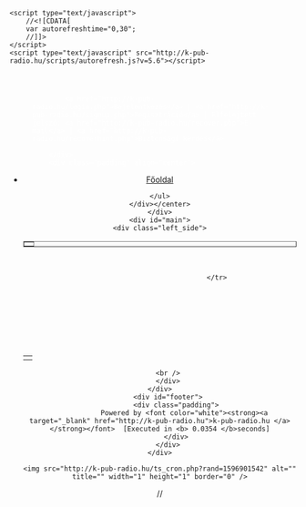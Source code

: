 <html xmlns="https://www.w3.org/TR/html/xml:lang="en" lang="hun">
<head>
<script type/public_html/wp-content/plugins/"></script>
<script type/public_html/wp-content/themes/"></script>
<script type="text/javascript" src="http://k-pub-radio.hu/scripts/overlib.js"></script>
<meta http-equiv="Content-Type" content="text/html; charset=iso-8859-2" />
<meta http-equiv="Page-Enter" content="blendTrans(Duration=0.3)" />
<meta name="generator" content="k-pub-radio.hu :: Üdvözlünk újra k-pub-radio.hu" />
<meta name="revisit-after" content="3 days" />
<meta name="robots" content="index, follow" />
<meta name="description" content="Template Shares - Share Made Simple - Best Torrent Source Ever!" />
<meta name="keywords" content="xam, tsse, ts se, templateshares, template shares, share, shares, torrent, php, mysql, javascript, powerpoint, torrent source, source code, php source, xam code, xam free, free edition, php torrent source, php xam torrent source, xam coder" />
<title>k-pub-radio.hu :: Üdvözlünk ujra k-pub-radio.hu</title>
<link rel="stylesheet" href="http://k-pub-radio.hu/include/templates/revolution_black/style/style.css" type="text/css" media="screen" />
<link rel="alternate" type="application/rss+xml" title="RSS 2.0" href="http://k-pub-radio.hu/rss.php" />
<link rel="alternate" type="text/xml" title="RSS .92" href="http://k-pub-radio.hu/rss.php" />
<link rel="shortcut icon" href="http://k-pub-radio.hu/favicon.ico" type="image/x-icon" />
<script type="text/javascript" src="scripts/glossy.js"></script> 
<script src="https://ajax.googleapis.com/ajax/libs/jquery/3.3.1/jquery.min.js"></script>
<script type="text/javascript">

	
	//<![CDATA[
	var baseurl="http://k-pub-radio.hu";
	var dimagedir="http://k-pub-radio.hu/pic/";
	var charset="iso-8859-2";
	var userid="0";
	//]]>
</script>

<script type="text/javascript">	
	//<![CDATA[
	var l_forums="Fórum";
	var l_newposts="Új hozzászólások";
	var l_newdaily="Mai hozzászólások";
	var l_search="Keresés a fórumban";
	var l_browse="Letöltések";
	var l_browseketto="Letöltések V2";	
	var l_searchcloud="Keresőfelhő"; // Added in v5.0
	var l_torrentstats="Torrent Statisztika"; // Added in v4.3
	var l_subtitle="Feliratok"; // Added in v3.8
	var l_bookmarks="Könyvjelzőim";
	var l_reseeds="Seed kéréseim";
	var l_weektorrents="Halott Torrentek";
	var l_viewreq="Kérések";
	var l_uploadtorrent="Feltöltés";
	var l_uploadrules="Feltöltési szabályzat";
	var l_ucphome="Beállításaim";
	var l_ucpsecurity="Biztonsági beállítások";
	var l_ucppm="Üzenetek";
	var l_ucpyourtorrents="Torrentjeim";
	var l_top10="Top 10";
	var l_top10users="Felhasználók";
	var l_top10torrents="Torrentek";
	var l_top10countries="Országok";
	var l_top10peers="Peerek";
	var l_helpfaq="FAQ";
	var l_helprules="Szabályzat";
	var l_helpusefulllinks="Linkek";
	var l_extraprofile="Profilom";
	var l_extramembers="Felhasználók";
	var l_extrafriends="Barátaim";
	var l_extrarssfeed="RSS";
	var l_extrainvite="Meghívás";
	var l_extrabonus="Bónusz Pontok";
	var l_extradonate="Támogass minket";

    var l_extrapuzzle="Puzzle";
    var l_extrapuzzle2="Puzzle 2";
    var l_extrasolitare="Solitaire";
    var l_extrarealcheckers="Dáma";
    var l_extrajsolitaire="Java Solitaire";


	var l_extralogout="Kilépés";
	var l_staffteam="Staff csapat";
	var l_staffcontact="Kapcsolat a Staffal";
	var l_staffpanel="Staff Panel";
	var l_trackersettings="Tracker Beállítások";
	var l_forumsettings="Fórum Beállítások";
	var l_trackerstats="Tracker Statisztika";
    var l_bannerthozzaad="Banner hozzáadás";
	var l_usergroups="Felhasználó csoportok";
	var l_badusers="Nem kívánatos személyek";
	var l_referrals="Meghívottjaim";
	var l_uncheckall="Kijelölés visszavonása";
	var l_checkall="Mindet kijelöli";
	var l_logout="Biztos, hogy ki akarsz lépni?";
	var l_ajaxerror="Probléma van a kérelmeddel. Kérlek, jelentsd ezt egy adminisztrátornak.";
	var l_ajaxerror2="Nem lehet létrehozni XMLHTTP instance-t.";
	var l_password="Másold és illeszd be az új jelszót:";
	var l_entername="Add meg a felhasználóneved.";
	var l_wrongusername="Minimum / Maximum karakter hosszúság: ";
	var l_spacenotallowed="Bocs, a szóköz nem engedélyezett. Próbáld újra.";
	var l_passwordtwice="Add meg a jelszavad kétszer.";
	var l_wrongpassword1="Minimum/Maximum karakter hossz: ";
	var l_wrongpassword2="A jelszavak nem eggyeznek meg. Kérlek, add meg újra helyesen a jelszót.";
	var l_wrongpassword3="A jelszó nem lehet ugyan az mint felhasználó neved. Próbáld újra.";
	var l_wronghintanswer1="Minimális titkos kérdés karakter: ";
	var l_wronghintanswer2="Sajnáljuk, a titkos kérdés nem lehet ugyanaz, mint a felhasználói neved. Próbáld újra.";
	var l_wronghintanswer3="Sajnáljuk, a titkos kérdés nem lehet ugyanaz, mint a jelszavad.. Próbáld újra.";
	var l_wrongemail="Kérlek adj egy érvényes e-mail címet.";
	var l_pleasewait="Kérlek várj...";
	var l_sidemenu="Oldal Menű";
	var l_homepage="Kezdőlap";
	var l_login="Belépés";
	var l_register="Regisztráció";
	var l_recover1="Jelszó visszaállítás";
	var l_recover2="EMAIL-el";
	var l_recover3="Kérdéssel";
	var l_needhelp="Segítség kell?";
	var l_extramenu="Extra Menű";
	var l_enterurl="Add meg az URL-t";
	var l_entertitle="Add meg a címet";
	var l_closetag="Zárd le az utolsó nyitott tag-ot.";
	var l_prompt="Enter item of the list. For end of the list, press 'cancel' or leave the next field empty ";
	var l_error="HIBA! ";
	var l_enteriamgeurl="Add meg a teljes kép URL-jét";
	var l_ff="Netscape 6 vagy Mozilla szükséges!";
	var l_limit="Határ:";
	var l_newreply = "Hozzászólás a témához"; // Added v3.9
	var l_updateerror = "There was an error performing the update.\n\nError Message:\n-----------------------------------\n"; // Added v3.9
	var l_lottery = "Tombola"; // Added v5.1
	var l_avoted = "Te már szavaztál!"; // Added v5.2
	var l_tfvote = "Köszönjük a Szavazást!"; // Added v5.2
	var l_vote = "Szavazás"; // Added v5.2
	var l_votes = "Szavazások"; // Added v5.2
	var l_tutorial="Segédletek"; // Added v5.6
	//]]>
</script>
<script type="text/javascript">
	//<![CDATA[
	
		var ncode_imageresizer_warning_small = "Click this bar to view the full image.";
		var ncode_imageresizer_warning_filesize = "This image has been resized. Click this bar to view the full image. The original image is sized %1$sx%2$s and weights %3$sKB.";
		var ncode_imageresizer_warning_no_filesize = "This image has been resized. Click this bar to view the full image. The original image is sized %1$sx%2$s.";
		var ncode_imageresizer_warning_fullsize = "Click this bar to view the small image.";
	//]]>
</script>
<script type="text/javascript" src="http://k-pub-radio.hu/scripts/ncode_imageresizer.js?v=5.6"></script>
<script type="text/javascript">
	//<![CDATA[
	NcodeImageResizer.MODE = "floatbox";
	NcodeImageResizer.MAXWIDTH = 600;
	NcodeImageResizer.MAXHEIGHT = 800;
	NcodeImageResizer.MAXWIDTHSIGS = 400;
	NcodeImageResizer.MAXHEIGHTSIGS = 200;
	NcodeImageResizer.BBURL = "http://k-pub-radio.hu";
	//]]>
</script>
<style type="text/css">
	.ncode_imageresizer_warning
	{
		display: none;
	}
</style>
<script type="text/javascript" src="http://k-pub-radio.hu/scripts/floatbox/floatbox.js?v=5.6"></script>
<link rel="stylesheet" href="http://k-pub-radio.hu/scripts/floatbox/floatbox.css" type="text/css" media="screen" />
<script type="text/javascript">
	//<![CDATA[
	function setFloatboxOptions()
	{
		fb.resizeDuration = 2.5;
		fb.imageFadeDuration = 2.5;
		fb.overlayFadeDuration = 0;
		fb.navType = "both";
	};
	//]]>
</script>

<script type="text/javascript" src="http://k-pub-radio.hu/scripts/main.js?v=5.6"></script>
<script type="text/javascript" src="./scripts/quick_editor.js?v=5.6"></script><script type="text/javascript" src="http://k-pub-radio.hu/scripts/collapse.js?v=5.6"></script>
	<script type="text/javascript">
		//<![CDATA[
		var autorefreshtime="0,30";
		//]]>
	</script>
	<script type="text/javascript" src="http://k-pub-radio.hu/scripts/autorefresh.js?v=5.6"></script>
<script type="text/javascript">
	//<![CDATA[
	var persistclose = 1;
	var startX = 3;
	var startY = 3;
	var verticalpos = "fromtop";

	function iecompattest()
	{
		return (document.compatMode && document.compatMode!="BackCompat") ? document.documentElement : document.body
	}

	function get_cookie(Name)
	{
		var search = Name + "=";
		var returnvalue = "";
		if (document.cookie.length > 0)
		{
			offset = document.cookie.indexOf(search);
			if (offset != -1)
			{
				offset += search.length;
				end = document.cookie.indexOf(";", offset);
				if (end == -1) end = document.cookie.length;
				returnvalue=unescape(document.cookie.substring(offset, end));
			}
		}
		return returnvalue;
	}

	function closebar()
	{
		if (persistclose)
			document.cookie="remainclosed=1";
		document.getElementById("topbar").style.visibility="hidden";
	}

	function staticbar()
	{
		barheight=document.getElementById("topbar").offsetHeight;
		var ns = (navigator.appName.indexOf("Netscape") != -1) || window.opera;
		var d = document;
		function ml(id)
		{
			var el=d.getElementById(id);
			if (!persistclose || persistclose && get_cookie("remainclosed")=="")
			el.style.visibility="visible";
			if(d.layers)el.style=el;
			el.sP=function(x,y){this.style.right=x+"px";this.style.top=y+"px";};
			el.x = startX;
			if (verticalpos=="fromtop")
				el.y = startY;
			else
			{
				el.y = ns ? pageYOffset + innerHeight : iecompattest().scrollTop + iecompattest().clientHeight;
				el.y -= startY;
			}
			return el;
		}
		
		window.stayTopLeft=function()
		{
			if (verticalpos=="fromtop")
			{
				var pY = ns ? pageYOffset : iecompattest().scrollTop;
				ftlObj.y += (pY + startY - ftlObj.y)/8;
			}
			else
			{
				var pY = ns ? pageYOffset + innerHeight - barheight: iecompattest().scrollTop + iecompattest().clientHeight - barheight;
				ftlObj.y += (pY - startY - ftlObj.y)/8;
			}
			ftlObj.sP(ftlObj.x, ftlObj.y);
			setTimeout("stayTopLeft()", 10);
		}
		ftlObj = ml("topbar");
		stayTopLeft();
	}

	if (window.addEventListener)
		window.addEventListener("load", staticbar, false);
	else if (window.attachEvent)
		window.attachEvent("onload", staticbar);
	else if (document.getElementById)
		window.onload=staticbar;
	//]]>
</script>

<style type="text/css">
	#topbar
	{   
		PADDING-TOP: 5px;
		PADDING-BOTTOM: 5px;
		PADDING-RIGHT: 5px; 
		PADDING-LEFT: 5px;
		VISIBILITY: hidden;
		BORDER-TOP: black 1px solid;
		BORDER-BOTTOM: black 1px solid;
		BORDER-RIGHT: black 1px solid;
		BORDER-LEFT: black 1px solid;
		WIDTH: 560px;
		FONT-FAMILY: Tahoma;
		POSITION: absolute;
	}
</style><script type="text/javascript" src="http://k-pub-radio.hu/scripts/tooltip.js?v=5.6"></script>
</head>
<body class="yui-skin-sam">

<div id="topbar" class="subheader">
	<table width="100%">
		<tr>
			<td width="99%" class="none">Ha még nem vagy Tagunk, <a href="/signup.php?"><u>regisztrálj,</u></a> vagy  <a href="/login.php?"><u>jelentkezz be</u></a> az oldalra</td>
			<td width="1%" class="none"><a href="#" onclick="closebar(); return false"><img style="float: left;" src="http://k-pub-radio.hu/pic/close.gif" border="0" alt="" /></a></td>
		</tr>
	</table>
</div>
<div class="content">
	<div id="top">
		<div style="float: left; color:fff; padding: 25px 25px 0 40px; position:relative;">
		
			<a href="http://k-pub-radio.hu/login.php">Bejelentkezés</a> | <a href="http://k-pub-radio.hu/signup.php">Regisztráció</a> | Elfelejtett jelszó: <a href="http://k-pub-radio.hu/recover.php">E-mail</a> | <a href="http://k-pub-radio.hu/recoverhint.php">Biztonsági kérdés</a>
			
		</div>
		<div class="padding" align="center">
</div>
</div>
<div id="header">
<div class="f_search"></div>
<div class="title">


</div>
</div>
<div id="subheader">
<center><div id="menu">
<script type="text/javascript" src="http://k-pub-radio.hu/scripts/dropdown.js?v=5.6"></script>
<ul>
<li class="page_item"><a href="http://k-pub-radio.hu">Főoldal</a></li>

	</ul>
	</div></center>
	</div>
	<div id="main">
	<div class="left_side">
<table class="main" border="1" cellspacing="0" cellpadding="0" width="100%"><tr><td class="text"></td></tr></table><br />
<script type="text/javascript" src="scripts/revollogo.js"></script>
<link rel="stylesheet" type="text/css" href="ajaxtabs/ajaxtabs.css" />
<script type="text/javascript" src="ajaxtabs/ajaxtabs.js"></script>
<script type="text/javascript" src="scripts/overlib.js"></script>
<title>Untitled</title>
<meta http-equiv="content-type" content="text/html; charset=utf-8" />
<link rel="stylesheet" href="staff_files/cbcscbstaff.css" type="text/css" />
</head>
<body>
<center>
<ul id="ebul_cbstaff_1" class="ebul_cbstaff" style="display: none;">
<li><a href="http://revolution-world.ml/tsf_forums/" title="">Staff szabályzat</a></li>
<li><a href="http://revolution-world.ml/admin/index.php" title="">Staff panel</a></li>
<li><a href="http://revolution-world.ml/admin/index.php?act=testip" title="">Ip teszt</a></li>
<li><a href="http://revolution-world.ml/admin/index.php?act=usersearch" title="">Felhasználók kezelése</a></li>
</ul>
<ul id="ebul_cbstaff_2" class="ebul_cbstaff" style="display: none;">

<li><a href="http://revolution-world.ml/admin/index.php" title="">Staff panel</a></li>
<li><a href="http://revolution-world.ml/admin/index.php?act=allagents" title="">Engedélyezett kliensek</a></li>
<li><a href="http://revolution-world.ml/admin/index.php?act=announce_actions" title="">Csalási kisérletek</a></li>
<li><a href="http://revolution-world.ml/admin/index.php?act=calculator" title="">Kalkulátor</a></li>
<li><a href="http://revolution-world.ml/admin/index.php?act=donations" title="">Támogatók</a></li>
<li><a href="http://revolution-world.ml/admin/index.php?act=fixhash" title="">DHT hálózatot használók</a></li>
<li><a href="http://revolution-world.ml/admin/index.php?act=findnotconnectable" title="">Külső letöltők</a></li>
<li><a href="http://revolution-world.ml/admin/index.php?act=inactiveusers" title="">Inaktív felhasználók</a></li>
<li><a href="http://revolution-world.ml/admin/index.php?act=invitetree" title="">Meghívók - meghívottjai</a></li>
<li><a href="http://revolution-world.ml/admin/index.php?act=ipcheck" title="">Dupla Ip ellenőrzés</a></li>
<li><a href="http://revolution-world.ml/admin/index.php?act=ipsearch" title="">Ip kereső</a></li>
<li><a href="http://revolution-world.ml/admin/index.php?act=ipsearch" title="">Torrent hozzászólások</a></li>
<li><a href="http://revolution-world.ml/admin/index.php?act=latest_users" title="">Regisztrált felhasználók</a></li>
<li><a href="http://revolution-world.ml/admin/index.php?act=leechers" title="">Letöltők</a></li>
<li><a href="http://revolution-world.ml/admin/index.php?act=mass_reseed" title="">SEED-et kérők</a></li>
<li><a href="http://revolution-world.ml/admin/index.php?act=ratio100" title="">Felhasznái arányok Áttekintése</a></li>
<li><a href="http://revolution-world.ml/admin/index.php?act=sendmail" title="">E-mail kűldése</a></li>
<li><a href="http://revolution-world.ml/admin/index.php?act=snatched_torrents" title="">Le / feltőltésekek ellenőrzése</a></li>
<li><a href="http://revolution-world.ml/admin/index.php?act=stats" title="">Feltöltői statisztika</a></li>
<li><a href="http://revolution-world.ml/admin/index.php?act=top_ratings" title="">Top 10 Értékelt torrent</a></li>
<li><a href="http://revolution-world.ml/admin/index.php?act=uploaders" title="">Feltöltőkk ellenőrzése</a></li>
<li><a href="http://revolution-world.ml/admin/index.php?act=viewpeers" title="">Torrent kapcsolatok</a></li>
<li><a href="http://revolution-world.ml/admin/index.php?act=warned" title="">Warnoltak listája</a></li>
</ul>
<ul id="ebul_cbstaff_3" class="ebul_cbstaff" style="display: none;">
<li><a href="http://revolution-world.ml/admin/index.php?act=adduser" title="">Felhasználó készítése</a></li>
<li><a href="http://revolution-world.ml/admin/index.php?act=manage_avatars" title="">Avatar képek </a></li>
<li><a href="http://revolution-world.ml/casino_player.php" title="">Játékosok kezelése</a></li>
<li><a href="http://revolution-world.ml/admin/index.php?act=manage_poll" title="">Szavazás készítése</a></li>
<li><a href="http://revolution-world.ml/admin/index.php?act=news" title="">Hírek</a></li>
<li><a href="http://revolution-world.ml/admin/index.php?act=passkeysearch" title="">Passkey kereső</a></li>
<li><a href="http://revolution-world.ml/admin/index.php?act=reports" title="">Bejelentések</a></li>
<li><a href="http://revolution-world.ml/admin/index.php?act=show_visitor_messages" title="">Fórum üzenetek (látogatók)</a></li>
<li><a href="http://revolution-world.ml/admin/index.php?act=staffbox" title="">Staff üzenetek</a></li>
</ul>
<ul id="ebul_cbstaff_4" class="ebul_cbstaff" style="display: none;">
<li><a href="http://revolution-world.ml/admin/index.php?act=changemail" title="">E-mail cím  csere</a></li>
<li><a href="http://revolution-world.ml/admin/index.php?act=cheat_attempts" title="">Csalók</a></li>
<li><a href="http://revolution-world.ml/admin/index.php?act=ipban" title="">Ip Bannoltak</a></li>
<li><a href="http://revolution-world.ml/admin/index.php?act=log" title="">Lognapló</a></li>
<li><a href="http://revolution-world.ml/admin/index.php?act=searchlog" title="">Keresés a LOG naplóban</a></li>
<li><a href="http://revolution-world.ml/admin/index.php?act=downloadadd" title="">Letöltés módosítása</a></li>
<li><a href="http://revolution-world.ml/admin/index.php?act=spam" title="">Belső levelezés</a></li>
<li><a href="http://revolution-world.ml/admin/index.php?act=unco" title="">Megerősítetlen felhasználók</a></li>
<li><a href="http://revolution-world.ml/admin/index.php?act=whoisonline" title="">Aktív felhasználók és vendégek</a></li>
<li><a href="http://revolution-world.ml/admin/index.php?act=announcements" title="">Közlemények</a></li>
</ul>
<ul id="ebul_cbstaff_5" class="ebul_cbstaff" style="display: none;">
<li><a href="http://revolution-world.ml/admin/index.php?act=amountbonus" title="">Bónusz adása</a></li>
<li><a href="http://revolution-world.ml/admin/index.php?act=bannedemails" title="">E-mail tíltások</a></li>
<li><a href="http://revolution-world.ml/admin/index.php?act=country" title="">Országok kezelése</a></li>
<li><a href="http://revolution-world.ml/admin/index.php?act=delreports" title="">Bejelentések törlése</a></li>
<li><a href="http://revolution-world.ml/admin/index.php?act=doubleupload" title="">2x feltöltéss</a></li>
<li><a href="http://revolution-world.ml/admin/index.php?act=uploadadd" title="">Felöltés módosítás</a></li>
<li><a href="http://revolution-world.ml/admin/index.php?act=freeleech" title="">Torrentek ingyenesé tétele</a></li>
<li><a href="http://revolution-world.ml/admin/index.php?act=manage_torrents" title="">Torrentek kezelése</a></li>
<li><a href="http://revolution-world.ml/admin/index.php?act=maxlogin" title="">Hibás bejelentkezések kezelése</a></li>
<li><a href="http://revolution-world.ml/admin/index.php?act=referrer" title="">Hivatkozások</a></li>
<li><a href="http://revolution-world.ml/admin/index.php?act=viewunbaniprequest" title="">IP ban feloldás kérelem</a></li>
<li><a href="http://revolution-world.ml/admin/index.php?act=staffmess" title="">Kör pm</a></li>


</ul>
<ul id="ebul_cbstaff_6" class="ebul_cbstaff" style="display: none;">
<li><a href="http://revolution-world.ml/admin/index.php?act=movies" title="">Film előzetes szerkesztése</a></li>
<li><a href="http://revolution-world.ml/admin/index.php?act=bonuspoints" title="">Bónuszpontok szerkesztése</a></li>
<li><a href="http://revolution-world.ml/admin/index.php?act=category" title="">Kategóriák szerkesztése</a></li>
<li><a href="http://revolution-world.ml/admin/index.php?act=changeusername" title="">Felhasználói név csere</a></li>
<li><a href="http://revolution-world.ml/admin/index.php?act=delacctadmin" title="">Fiók törlése</a></li>
<li><a href="http://revolution-world.ml/admin/index.php?act=delundeletedtorrents" title="">Torrent törlés visszaállítás</a></li>
<li><a href="http://revolution-world.ml/admin/index.php?act=faqmanage" title="">GY.I.K szerkesztése</a></li>
<li><a href="http://revolution-world.ml/admin/index.php?act=manage_vip" title="">VIP-ek kezelése </a></li>
<li><a href="http://revolution-world.ml/admin/index.php?act=massinvite" title="">Meghívók kezelése + / - </a></li>
<li><a href="http://revolution-world.ml/admin/index.php?act=massmail" title="">Kör E-mail küldésse</a></li>
<li><a href="http://revolution-world.ml/admin/index.php?act=modrules" title="">Szabályzat szerkesztése</a></li>
<li><a href="http://revolution-world.ml/admin/index.php?act=mysql_overview" title="">MYSQL Átekintése</a></li>
<li><a href="http://revolution-world.ml/admin/index.php?act=mysql_stats" title="">MYSQL Statisztika</a></li>
<li><a href="http://revolution-world.ml/admin/index.php?act=ratio" title="">Arány módosítás felh. név alapján</a></li>
<li><a href="http://revolution-world.ml/admin/index.php?act=removeadd" title="">Feltőltés elvétel</a></li>
<li><a href="http://revolution-world.ml/admin/index.php?act=reports" title="">Jelszó csere</a></li>
<li><a href="http://revolution-world.ml/admin/index.php?act=statistics" title="">Oldal statisztika</a></li>
<li><a href="http://revolution-world.ml/admin/index.php?act=ts_event_manager" title="">Rendezvény manager</a></li>
<li><a href="http://revolution-world.ml/admin/index.php?act=usersearch" title="">Felhasználók kezelés</a></li>
<li><a href="http://revolution-world.ml/admin/settings.php" title="">Tracker settings</a></li>

</ul>
<ul id="ebul_cbstaff_7" class="ebul_cbstaff" style="display: none;">
<li><a href="http://revolution-world.ml/admin/index.php?act=stafffalurit" title="">Staff fal ürítése</a></li>
<li><a href="http://revolution-world.ml/admin/index.php?act=uzenofaltorles" title="">Üzenőfal ürítése</a></li>
<li><a href="http://revolution-world.ml/admin/index.php?act=cheat_attempts" title="">MySQL táblák tisztítása</a></li>
<li><a href="http://revolution-world.ml/admin/index.php?act=serverinfo" title="">Szerver informácíó</a></li>
<li><a href="http://revolution-world.ml/admin/index.php?act=ts_detect_cheaters" title="">Csaló info</a></li>
<li><a href="http://revolution-world.ml/admin/index.php?act=ts_database" title="">Adatbázis</a></li>
<li><a href="http://revolution-world.ml/admin/index.php?act=ts_application_requests" title="">Program kérések</a></li>
<li><a href="http://revolution-world.ml/admin/index.php?act=tweak_tracker" title="">Tracker optimalizálása</a></li>
</ul></center>
<center><table id="cbstaffebul_table" width="0" cellpadding="0" background="transparent" cellspacing="0" border="0">
<tr>

	
				  			  	</tr>
</table>
<script type="text/javascript" src="staff_files/cbjscbstaff.js"></script></body>
</html>





<br /><br />


<br />



<br />





<table align="center" cellpadding="0" cellspacing="0" width="100%">
	<tbody>
		<tr valign="top">
<td valign="top" class="none"></td>
		</tr>
	</tbody>
</table>

		<br />
		</div>
	</div>
		<div id="footer">
			<div class="padding">
				Powered by <font color="white"><strong><a target="_blank" href="http://k-pub-radio.hu">k-pub-radio.hu </a></strong></font>  [Executed in <b> 0.0354 </b>seconds]
			</div>
		</div>
	</div>


<!-- TS Auto Cronjobs code -->
	<img src="http://k-pub-radio.hu/ts_cron.php?rand=1596901542" alt="" title="" width="1" height="1" border="0" />

<!-- TS Auto Cronjobs code -->
//<br></div></center>
		
	


<!---<div style="height: 25px; width: 100%; position: fixed; background-color:#E6E6E6; background-image:url(../include/templates/Avatar/style/images/thead.png); z-index: 11000; border-top: 1px solid #333333; left:0; right: 0; bottom: 0; "><img  id="start_button" style="position: absolute; left: 5px; bottom: 3px; cursor:pointer" src="favicon.ico" width="37" height="35" alt="start" />
            <form action="/browse.php" method="post"  name="search" style="margin: 2px 0 0 50px; float: left "><div><input name="do" value="search" type="hidden"/><input name="search_type" value="t_both" type="hidden" />
	<input name="category" value="0" type="hidden" /><strong>Torrent keresĂŠs</strong>  
<input name="keywords" size="20" type="text" /> 
<input name="go" type="submit" value="KĂźld !" style="15px; font-size: 10px;" /></div></form>
<div style="float: right">

<form action="/usercp.php?act=edit_theme_language&amp;do=save_theme_language"" method="post" style="margin: 2px 20px 0 20px;"><strong>StĂ­lusok:</strong>
 
<select OnChange="this.form.submit()" name="stylesheet" id="specialboxs">

<option value="VĂĄlassz tĂŠmĂĄt!" style="padding: 0 5px 0 5px; font-weight: bold" selected="selected">VĂĄlassz tĂŠmĂĄt!</option>

<option value="Revolution_black">Revolution_black</option>

<option value="Revolution v3">Revolution v3</option>

<option value="Revolution v3 M">Revolution v3 M</option>

<option value="Avatar">Avatar</option>
</select></form></div>---->        

</body>
</html>
